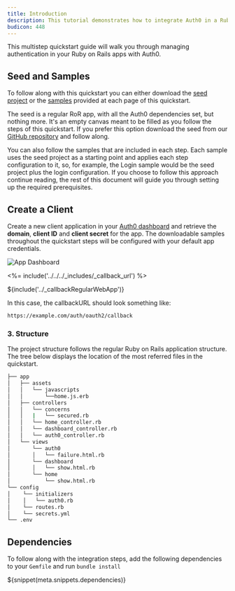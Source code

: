 ```yaml
---
title: Introduction
description: This tutorial demonstrates how to integrate Auth0 in a Ruby on Rails app to add authentication and authorization
budicon: 448
---
```


This multistep quickstart guide will walk you through managing authentication in your Ruby on Rails apps with Auth0.

## Seed and Samples

To follow along with this quickstart you can either download the [seed project](https://github.com/auth0-samples/auth0-rubyonrails-sample/tree/master/00-Starter-Seed) or the [samples](https://github.com/auth0-samples/auth0-rubyonrails-sample) provided at each page of this quickstart.

The seed is a regular RoR app, with all the Auth0 dependencies set, but nothing more. It's an empty canvas meant to be filled as you follow the steps of this quickstart. If you prefer this option download the seed from our [GitHub repository](https://github.com/auth0-samples/auth0-rubyonrails-sample/tree/master/00-Starter-Seed) and follow along.

You can also follow the samples that are included in each step. Each sample uses the seed project as a starting point and applies each step configuration to it, so, for example, the Login sample would be the seed project plus the login configuration. If you choose to follow this approach continue reading, the rest of this document will guide you through setting up the required prerequisites.

## Create a Client

Create a new client application in your [Auth0 dashboard](${manage_url}) and retrieve the __domain__, __client ID__ and __client secret__ for the app. The downloadable samples throughout the quickstart steps will be configured with your default app credentials.

![App Dashboard](/media/articles/server-platforms/rails/app_dashboard.png)

<%= include('../../../_includes/_callback_url') %>

${include('../_callbackRegularWebApp')}

In this case, the callbackURL should look something like:

```bash
https://example.com/auth/oauth2/callback
```

### 3. Structure
The project structure follows the regular Ruby on Rails application structure. The tree below displays the location of the most referred files in the quickstart.

```bash
├── app
│   ├── assets
│   │   └── javascripts
│   │       └──home.js.erb
│   ├── controllers
│   │   └── concerns
│   │   |   └── secured.rb
│   │   └── home_controller.rb
│   │   └── dashboard_controller.rb
│   │   └── auth0_controller.rb
│   └── views
│       └── auth0
│       │   └── failure.html.rb
│       └── dashboard
│       │   └── show.html.rb
│       └── home
│           └── show.html.rb
└── config
│    └── initializers
│    │   └── auth0.rb
│    └── routes.rb
│    └── secrets.yml
└── .env
```

## Dependencies

To follow along with the integration steps, add the following dependencies to your `Gemfile` and run `bundle install`

${snippet(meta.snippets.dependencies)}
